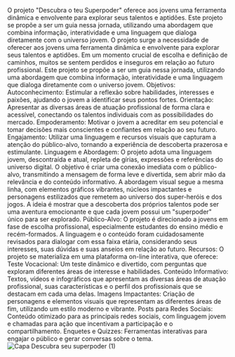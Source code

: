 O projeto "Descubra o teu Superpoder" oferece aos jovens uma ferramenta dinâmica e envolvente para explorar seus talentos e aptidões. Este projeto se propõe a ser um guia nessa jornada, utilizando uma abordagem que combina informação, interatividade e uma linguagem que dialoga diretamente com o universo jovem.
O projeto surge a necessidade de oferecer aos jovens uma ferramenta dinâmica e envolvente para explorar seus talentos e aptidões. Em um momento crucial de escolha e definição de caminhos, muitos se sentem perdidos e inseguros em relação ao futuro profissional. 
Este projeto se propõe a ser um guia nessa jornada, utilizando uma abordagem que combina informação, interatividade e uma linguagem que dialoga diretamente com o universo jovem. 
Objetivos: Autoconhecimento: Estimular a reflexão sobre habilidades, interesses e paixões, ajudando o jovem a identificar seus pontos fortes. 
Orientação: Apresentar as diversas áreas de atuação profissional de forma clara e acessível, conectando os talentos individuais com as possibilidades do mercado. 
Empoderamento: Motivar o jovem a acreditar em seu potencial e tomar decisões mais conscientes e confiantes em relação ao seu futuro. 
Engajamento: Utilizar uma linguagem e recursos visuais que capturam a atenção do público-alvo, tornando a experiência de descoberta prazerosa e estimulante. 
Linguagem e Abordagem: O projeto adota uma linguagem jovem, descontraída e atual, repleta de gírias, expressões e referências do universo digital. 
O objetivo é criar uma conexão imediata com o público-alvo, transmitindo a mensagem de forma leve e divertida, sem abrir mão da relevância e do conteúdo informativo. 
A abordagem visual segue a mesma linha, com elementos gráficos vibrantes, núcleos impactantes e personagens estilizados que remetem ao universo dos super-heróis e dos jogos. 
A ideia é mostrar que a descoberta dos próprios talentos pode ser uma aventura emocionante e que cada jovem possui um "superpoder" único para ser explorado. 
Público-Alvo: O projeto é direcionado a jovens em fase de escolha profissional, especialmente estudantes do ensino médio e recém-formados. 
A linguagem e o conteúdo foram cuidadosamente revisados ​​para dialogar com essa faixa etária, considerando seus interesses, suas dúvidas e suas anseios em relação ao futuro. 
Recursos: O projeto se materializa em uma plataforma on-line interativa, que oferece: 
Teste Vocacional: Um teste dinâmico e divertido, com perguntas que exploram diferentes áreas de interesse e habilidades. 
Conteúdo Informativo: Textos, vídeos e infográficos que apresentam as diversas áreas de atuação profissional, suas características e o perfil dos profissionais que se destacam em cada uma delas. 
Imagens Impactantes: Criação de personagens e elementos visuais que representam as diferentes áreas de fim, utilizando um estilo moderno e vibrante. 
Posts para Redes Sociais: Conteúdo otimizado para as principais redes sociais, com linguagem jovem e chamadas para ação que incentivam a participação e o compartilhamento. 
Enquetes e Quizzes: Ferramentas interativas para engajar o público e gerar conversas sobre o tema.
![Capa Descubra seu superpoder (1)](https://github.com/user-attachments/assets/c4822124-6250-4b99-bf90-edd670fddf43)
